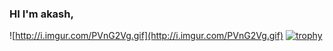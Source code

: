 ### HI I'm akash,<br>

![http://i.imgur.com/PVnG2Vg.gif](http://i.imgur.com/PVnG2Vg.gif)
[![trophy](https://github-profile-trophy.vercel.app/?username=akashktesla&theme=onedark)](https://github.com/ryo-ma/github-profile-trophy)
